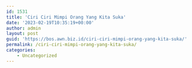 ```yaml
---
id: 1531
title: 'Ciri Ciri Mimpi Orang Yang Kita Suka'
date: '2023-02-19T10:35:19+00:00'
author: admin
layout: post
guid: 'https://bos.awn.biz.id/ciri-ciri-mimpi-orang-yang-kita-suka/'
permalink: /ciri-ciri-mimpi-orang-yang-kita-suka/
categories:
    - Uncategorized
---
```


